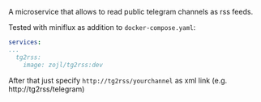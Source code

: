 A microservice that allows to read public telegram channels as rss feeds.

Tested with miniflux as addition to `docker-compose.yaml`:
```yaml
services:
...
  tg2rss:
    image: zojl/tg2rss:dev
```

After that just specify `http://tg2rss/yourchannel` as xml link (e.g. http://tg2rss/telegram)